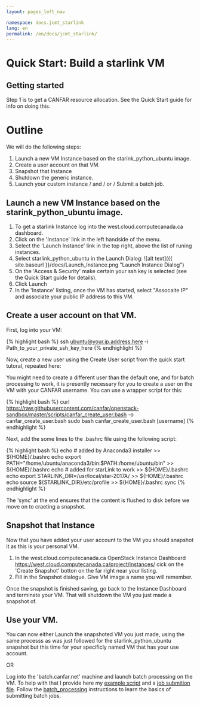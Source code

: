 ```yaml
---
layout: pages_left_nav

namespace: docs.jcmt_starlink
lang: en
permalink: /en/docs/jcmt_starlink/
---
```

# Quick Start: Build a starlink VM 



## Getting started

Step 1 is to get a CANFAR resource allocation.  See the Quick Start guide for info on doing this.

# Outline

We will do the following steps:
1. Launch a new VM Instance based on the starink_python_ubuntu image.
2. Create a user account on that VM.
3. Snapshot that Instance
4. Shutdown the generic instance.
5. Launch your custom instance / and / or /  Submit a batch job.

##  Launch a new VM Instance based on the starink_python_ubuntu image.
1. To get a starlink Instance log into the west.cloud.computecanada.ca dashboard.  
1. Click on the 'Instance' link in the left handside of the menu.
3. Select the 'Launch Instance' link in the top right, above the list of runing instances. 
4. Select starlink_python_ubuntu in the Launch Dialog: ![alt text]({{ site.baseurl }}/docs/Launch_Instance.png "Launch Instance Dialog")
5. On the 'Access & Security' make certain your ssh key is selected (see the Quick Start guide for details).
6. Click Launch
7. In the 'Instance' listing, once the VM has started, select "Assocaite IP" and associate your public IP address to this VM.

## Create a user account on that VM.
First, log into your VM:
<div class="shell">

{% highlight bash %}
  ssh ubuntu@your.ip.address.here -i Path_to_your_private_ssh_key_here
{% endhighlight %}
</div>

Now, create a new user using the Create User script from the quick start tutoral, repeated here:

You might need to create a different user than the default one, and for batch processing to work, it is presently necessary for you to create a user on the VM with your CANFAR username. You can use a wrapper script for this:

<div class="shell">

{% highlight bash %}
curl https://raw.githubusercontent.com/canfar/openstack-sandbox/master/scripts/canfar_create_user.bash -o canfar_create_user.bash
sudo bash canfar_create_user.bash [username]
{% endhighlight %}

</div>

Next, add the some lines to the .bashrc file using the following script:

<div class="shell">
 
 {% highlight bash %}
  echo # added by Anaconda3 installer >> ${HOME}/.bashrc
  echo export PATH="/home/ubuntu/anaconda3/bin:\$PATH:/home/ubuntu/bin"  >> ${HOME}/.bashrc
  echo # added for starLink to work >> ${HOME}/.bashrc
  echo export STARLINK_DIR=/usr/local/star-2017A/ >> ${HOME}/.bashrc
  echo source \${STARLINK_DIR}/etc/profile >> ${HOME}/.bashrc
  sync
  {% endhighlight %}
 
 </div>
 
 The 'sync' at the end ensures that the content is flushed to disk before we move on to craeting a snapshot.
 
 ## Snapshot that Instance
 Now that you have added your user account to the VM you should snapshot it as this is your personal VM.  

 1. In the west.cloud.computecanada.ca OpenStack Instance Dashboard https://west.cloud.computecanada.ca/project/instances/ cick on the 'Create Snapshot' botton on the far right near your listing. 
 2. Fill in the Snapshot dialogue. Give VM image a name you will remember. 
 
Once the snapshot is finished saving, go back to the Instance Dashboard and terminate your VM.  That will shutdown the VM you just made a snapshot of.  

## Use your VM.
You can now either Launch the snapshoted VM you just made, using the same processs as was just followed for the starlink_python_ubuntu snapshot but this time for your specificly named VM that has your use account. 

OR

Log into the 'batch.canfar.net' machine and launch batch processing on the VM.   To help with that I provide here my [example script](starlink_process.sh) and a [job submition file](starlink_job.in).  Follow the [batch_processing](batch_processing_en.md) instructions to learn the basics of submitting batch jobs.

 
  
